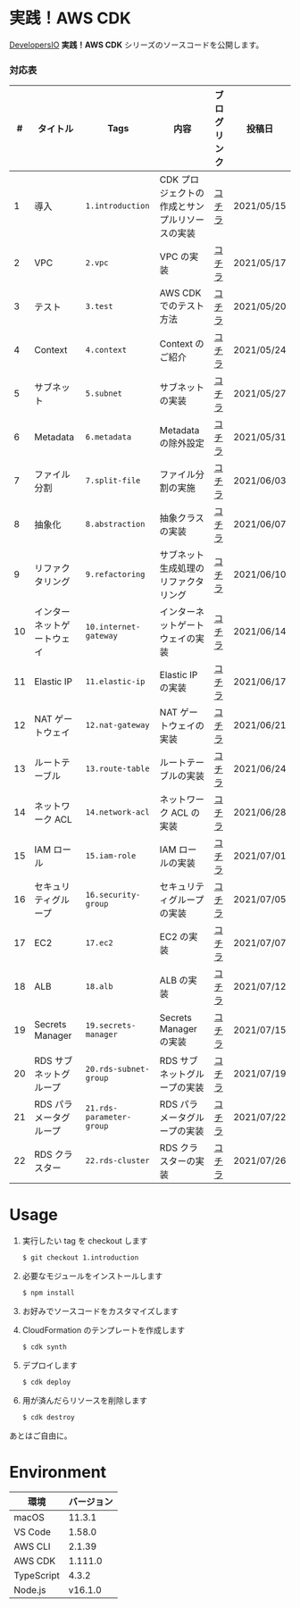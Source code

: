 # 実践！AWS CDK

[DevelopersIO](https://dev.classmethod.jp) **実践！AWS CDK** シリーズのソースコードを公開します。

### 対応表

| # | タイトル | Tags | 内容 | ブログリンク | 投稿日 |
| --- | --- | --- | --- | --- | --- |
| 1 | 導入 | `1.introduction` | CDK プロジェクトの作成とサンプルリソースの実装 | [コチラ](https://dev.classmethod.jp/articles/cdk-practice-1-introduction/) | 2021/05/15 |
| 2 | VPC | `2.vpc` | VPC の実装 | [コチラ](https://dev.classmethod.jp/articles/cdk-practice-2-vpc/) | 2021/05/17 |
| 3 | テスト | `3.test` | AWS CDK でのテスト方法 | [コチラ](https://dev.classmethod.jp/articles/cdk-practice-3-test/) | 2021/05/20 |
| 4 | Context | `4.context` | Context のご紹介 | [コチラ](https://dev.classmethod.jp/articles/cdk-practice-4-context/) | 2021/05/24 |
| 5 | サブネット | `5.subnet` | サブネットの実装 | [コチラ](https://dev.classmethod.jp/articles/cdk-practice-5-subnet/) | 2021/05/27 |
| 6 | Metadata | `6.metadata` | Metadata の除外設定 | [コチラ](https://dev.classmethod.jp/articles/cdk-practice-6-metadata/) | 2021/05/31 |
| 7 | ファイル分割 | `7.split-file` | ファイル分割の実施 | [コチラ](https://dev.classmethod.jp/articles/cdk-practice-7-split-file/) | 2021/06/03 |
| 8 | 抽象化 | `8.abstraction` | 抽象クラスの実装 | [コチラ](https://dev.classmethod.jp/articles/cdk-practice-8-abstraction/) | 2021/06/07 |
| 9 | リファクタリング | `9.refactoring` | サブネット生成処理のリファクタリング | [コチラ](https://dev.classmethod.jp/articles/cdk-practice-9-refactoring/) | 2021/06/10 |
| 10 | インターネットゲートウェイ | `10.internet-gateway` | インターネットゲートウェイの実装 | [コチラ](https://dev.classmethod.jp/articles/cdk-practice-10-internet-gateway/) | 2021/06/14 |
| 11 | Elastic IP | `11.elastic-ip` | Elastic IP の実装 | [コチラ](https://dev.classmethod.jp/articles/cdk-practice-11-elastic-ip/) | 2021/06/17 |
| 12 | NAT ゲートウェイ | `12.nat-gateway` | NAT ゲートウェイの実装 | [コチラ](https://dev.classmethod.jp/articles/cdk-practice-12-nat-gateway/) | 2021/06/21 |
| 13 | ルートテーブル | `13.route-table` | ルートテーブルの実装 | [コチラ](https://dev.classmethod.jp/articles/cdk-practice-13-route-table/) | 2021/06/24 |
| 14 | ネットワーク ACL | `14.network-acl` | ネットワーク ACL の実装 | [コチラ](https://dev.classmethod.jp/articles/cdk-practice-14-network-acl/) | 2021/06/28 |
| 15 | IAM ロール | `15.iam-role` | IAM ロールの実装 | [コチラ](https://dev.classmethod.jp/articles/cdk-practice-15-iam-role/) | 2021/07/01 |
| 16 | セキュリティグループ | `16.security-group` | セキュリティグループの実装 | [コチラ](https://dev.classmethod.jp/articles/cdk-practice-16-security-group/) | 2021/07/05 |
| 17 | EC2 | `17.ec2` | EC2 の実装 | [コチラ](https://dev.classmethod.jp/articles/cdk-practice-17-ec2/) | 2021/07/07 |
| 18 | ALB | `18.alb` | ALB の実装 | [コチラ](https://dev.classmethod.jp/articles/cdk-practice-18-alb/) | 2021/07/12 |
| 19 | Secrets Manager | `19.secrets-manager` | Secrets Manager の実装 | [コチラ](https://dev.classmethod.jp/articles/cdk-practice-19-secrets-manager/) | 2021/07/15 |
| 20 | RDS サブネットグループ | `20.rds-subnet-group` | RDS サブネットグループの実装 | [コチラ](https://dev.classmethod.jp/articles/cdk-practice-20-rds-subnet-group/) | 2021/07/19 |
| 21 | RDS パラメータグループ | `21.rds-parameter-group` | RDS パラメータグループの実装 | [コチラ](https://dev.classmethod.jp/articles/cdk-practice-21-rds-parameter-group/) | 2021/07/22 |
| 22 | RDS クラスター | `22.rds-cluster` | RDS クラスターの実装 | [コチラ](https://dev.classmethod.jp/articles/cdk-practice-22-rds-cluster/) | 2021/07/26 |

# Usage

1. 実行したい tag を checkout します

    ``` bash
    $ git checkout 1.introduction
    ```

1. 必要なモジュールをインストールします

    ``` bash
    $ npm install
    ```

1. お好みでソースコードをカスタマイズします
1. CloudFormation のテンプレートを作成します

    ``` bash
    $ cdk synth
    ```

1. デプロイします

    ``` bash
    $ cdk deploy
    ```

1. 用が済んだらリソースを削除します

    ``` bash
    $ cdk destroy
    ```

あとはご自由に。

# Environment

| 環境 | バージョン |
| --- | --- |
| macOS | 11.3.1 |
| VS Code | 1.58.0 |
| AWS CLI | 2.1.39 |
| AWS CDK | 1.111.0 |
| TypeScript | 4.3.2 |
| Node.js | v16.1.0 |
